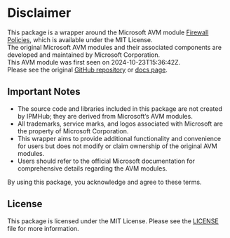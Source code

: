 # Disclaimer

This package is a wrapper around the Microsoft AVM module [Firewall Policies](https://github.com/Azure/bicep-registry-modules/tree/main/avm/res/network/firewall-policy), which is available under the MIT License. \
The original Microsoft AVM modules and their associated components are developed and maintained by Microsoft Corporation.\
This AVM module was first seen on 2024-10-23T15:36:42Z.\
Please see the original [GitHub repository](https://github.com/Azure/bicep-registry-modules) or [docs page](https://azure.github.io/Azure-Verified-Modules/indexes/bicep/bicep-resource-modules/).

## Important Notes

- The source code and libraries included in this package are not created by IPMHub; they are derived from Microsoft’s AVM modules.
- All trademarks, service marks, and logos associated with Microsoft are the property of Microsoft Corporation.
- This wrapper aims to provide additional functionality and convenience for users but does not modify or claim ownership of the original AVM modules.
- Users should refer to the official Microsoft documentation for comprehensive details regarding the AVM modules.

By using this package, you acknowledge and agree to these terms.

## License

This package is licensed under the MIT License. Please see the [LICENSE](LICENSE.txt) file for more information.
